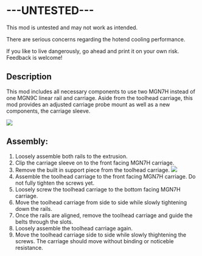 ---UNTESTED---
==============

This mod is untested and may not work as intended. 

There are serious concerns regarding the hotend cooling performance. 

If you like to live dangerously, go ahead and print it on your own risk. Feedback is welcome!



Description
-----------

This mod includes all necessary components to use two MGN7H instead of one MGN9C linear rail and carriage. Aside from the toolhead carriage, this mod provides an adjusted carriage probe mount as well as a new components, the carriage sleeve.

![](/Images/Overview.PNG)

Assembly:
---------

1. Loosely assemble both rails to the extrusion. 
2. Clip the carriage sleeve on to the front facing MGN7H carriage.
3. Remove the built in support piece from the toolhead carriage.
![](/Images/Remove-Support.PNG)
4. Assemble the toolhead carriage to the front facing MGN7H carriage. Do not fully tighten the screws yet.
5. Loosely screw the toolhead carriage to the bottom facing MGN7H carriage.
6. Move the toolhead carriage from side to side while slowly tightening down the rails.
7. Once the rails are aligned, remove the toolhead carriage and guide the belts through the slots.
8. Loosely assemble the toolhead carriage again.
9. Move the toolhead carriage side to side while slowly thightening the screws. The carriage should move without binding or noticeble resistance.